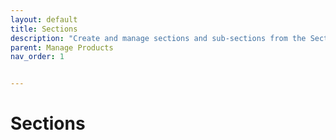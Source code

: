 ```yaml
---
layout: default
title: Sections
description: "Create and manage sections and sub-sections from the Section"
parent: Manage Products
nav_order: 1


---
```


# Sections

